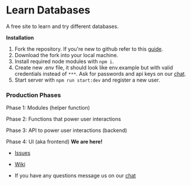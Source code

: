 # Learn Databases

A free site to learn and try different databases.

**Installation**

1. Fork the repository. If you're new to github refer to this [guide](https://github.com/garageScript/curriculum/wiki/Engineering-Workflow).
2. Download the fork into your local machine. 
3. Install required node modules with `npm i`.
4. Create new .env file, it should look like env.example but with valid credentials instead of `***`. Ask for passwords and api keys on our [chat](https://chat.c0d3.com/c0d3/channels/).
5. Start server with `npm run start:dev` and register a new user.  

### Production Phases

Phase 1: Modules (helper function)

Phase 2: Functions that power user interactions

Phase 3: API to power user interactions (backend)

Phase 4: UI (aka frontend)
**We are here!**

* [Issues](https://github.com/garageScript/databases/issues)

* [Wiki](https://github.com/garageScript/databases/wiki)

* If you have any questions message us on our [chat](https://chat.c0d3.com/c0d3/channels/)

